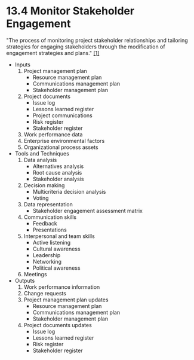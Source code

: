 # 13.4 Monitor Stakeholder Engagement

"The process of monitoring project stakeholder relationships and tailoring
strategies for engaging stakeholders through the modification of engagement
strategies and plans." [[1]](../../home.md#references)

- Inputs
  1. Project management plan
     - Resource management plan
     - Communications management plan
     - Stakeholder management plan
  2. Project documents
     - Issue log
     - Lessons learned register
     - Project communications
     - Risk register
     - Stakeholder register
  3. Work performance data
  4. Enterprise environmental factors
  5. Organizational process assets
- Tools and Techniques
  1. Data analysis
     - Alternatives analysis
     - Root cause analysis
     - Stakeholder analysis
  2. Decision making
     - Multicriteria decision analysis
     - Voting
  3. Data representation
     - Stakeholder engagement assessment matrix
  4. Communication skills
     - Feedback
     - Presentations
  5. Interpersonal and team skills
     - Active listening
     - Cultural awareness
     - Leadership
     - Networking
     - Political awareness
  6. Meetings
- Outputs
  1. Work performance information
  2. Change requests
  3. Project management plan updates
     - Resource management plan
     - Communications management plan
     - Stakeholder management plan
  4. Project documents updates
     - Issue log
     - Lessons learned register
     - Risk register
     - Stakeholder register
